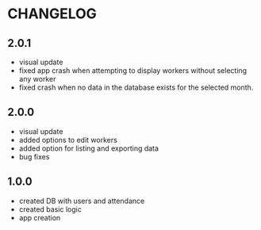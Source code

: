 # CHANGELOG

## 2.0.1

- visual update
- fixed app crash when attempting to display workers without selecting any worker
- fixed crash when no data in the database exists for the selected month.


## 2.0.0

- visual update
- added options to edit workers
- added option for listing and exporting data
- bug fixes


## 1.0.0

- created DB with users and attendance
- created basic logic
- app creation